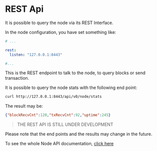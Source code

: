# REST Api

It is possible to query the node via its REST Interface.

In the node configuration, you have set something like:

```yaml
# ...

rest:
  listen: "127.0.0.1:8443"

#...
```

This is the REST endpoint to talk to the node, to query blocks or send transaction.

It is possible to query the node stats with the following end point:

```sh
curl http://127.0.0.1:8443/api/v0/node/stats
```

The result may be:

```json
{"blockRecvCnt":120,"txRecvCnt":92,"uptime":245}
```

> THE REST API IS STILL UNDER DEVELOPMENT

Please note that the end points and the results may change in the future.

To see the whole Node API documentation,
[click here](https://editor.swagger.io/?url=https://raw.githubusercontent.com/The-Blockchain-Company/quibitous/master/doc/api/v0.yaml)
